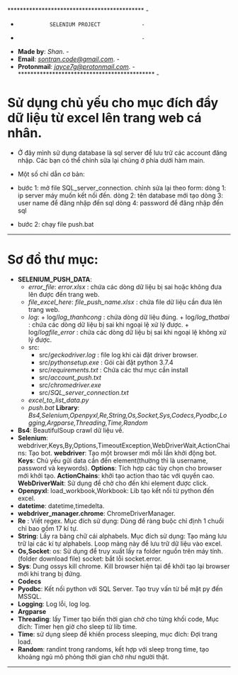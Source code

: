 ******************************************** -
- 				SELENIUM PROJECT			 -
- 											 -
- **Made by**: *Shan*.			 			 -
- **Email**: *sontran.code@gmail.com*.		 -
- **Protonmail**: *jayce7g@protonmail.com*.	 -
******************************************** -
# Sử dụng chủ yếu cho mục đích đẩy dữ liệu từ excel lên trang web cá nhân.
- Ở đây mình sử dụng database là sql server để lưu trữ các account đăng nhập. Các bạn có thể chỉnh sữa lại chúng ở phía dưới hàm main.

- Một số chỉ dẫn cơ bản:
- bước 1:  mở file SQL_server_connection. chỉnh sửa lại theo form:
	dòng 1:  ip server máy muốn kết nối đến.
	dòng 2: tên database mới tạo
	dòng 3: user name để đăng nhập đến sql
	dòng 4: password để đăng nhập đến sql
- bước 2: chạy file push.bat
----------------------------------------

# Sơ đồ thư mục:
- **SELENIUM_PUSH_DATA**:
	+ *error_file*:
			*error.xlsx* : chứa các dòng dữ liệu bị sai hoặc không đưa lên được đến trang web.
	+ *file_excel_here*:
			*file_push_name.xlsx* : chứa file dữ liệu cần đưa lên trang web.
	+ *log*:
			+ log/*log_thanhcong* : chứa dòng dữ liệu đúng.
			+ log/*log_thatbai*	: chứa các dòng dữ liệu bị sai khi ngoại lệ xử lý được.
			+ log/*logfile_error* : chứa các dòng dữ liệu bị sai khi ngoại lệ không xử lý được.
	+ src:
		+ src/*geckodriver.log* : file log khi cài đặt driver browser.
		+ src/*pythonsetup.exe*	: Gói cài đặt python 3.7.4
		+ src/*requirements.txt* : Chứa các thư mục cần install
		+ src/*account_push.txt*
		+ src/*chromedriver.exe*
		+ src/*SQL_server_connection.txt*
	+ *excel_to_list_data.py*
	+ *push.bat*
**Library**: *Bs4,Selenium,Openpyxl,Re,String,Os,Socket,Sys,Codecs,Pyodbc,Logging,Argparse,Threading,Time,Random*
- **Bs4**: BeautifulSoup crawl dữ liệu về.
- **Selenium**: webdriver,Keys,By,Options,TimeoutException,WebDriverWait,ActionChains:	Tạo bot.
	**webdriver**: Tạo một browser mới mỗi lần khởi động bot.
	**Keys**: Chủ yếu gửi data cần đến element(thường thì là username, password và keywords).
	**Options**: Tích hợp các tùy chọn cho browser mới khởi tạo.
	**ActionChains**: khởi tạo action thao tác với quyền cao.
	**WebDriverWait**: Sử dụng để chờ cho đến khi element được click.
- **Openpyxl**: load_workbook,Workbook: Lib tạo kết nối từ python đến excel.
- **datetime**: datetime,timedelta.
- **webdriver_manager.chrome**: ChromeDriverManager.
- **Re** : Viết regex. Mục đích sử dụng:
	Dùng để ràng buộc chỉ định 1 chuổi chỉ bao gồm 17 kí tự.
- **String**: Lấy ra bảng chữ cái alphabels. Mục đích sử dụng:
	Tạo mảng lưu trữ lại các kí tự alphabels.
	Loop mảng này để lưu trữ dữ liệu vào excel.
- **Os,Socket**:
	os: Sử dụng để truy xuất lấy ra folder nguồn trên máy tính. (folder download file)
	socket: bắt lỗi socket.error.
- **Sys**: Dung ossys kill chrome.
	Kill browser hiện tại để khởi tạo lại browser mới khi trang bị đứng.
- **Codecs**
- **Pyodbc**: Kết nối python với SQL Server. Tạo truy vấn từ bề mặt py đến MSSQL.
- **Logging**: Log lỗi, log log.
- **Argparse**
- **Threading**: lấy Timer tạo biến thời gian chờ cho từng khối code, Mục đích:
	Timer hẹn giờ cho sleep từ lib time.
- **Time**: sử dụng sleep để khiến process sleeping, mục đích:
	Đợi trang load.
- **Random**: randint trong randoms, kết hợp với sleep trong time, tạo khoảng ngủ mô phỏng thời gian chờ như người thật.

------------------